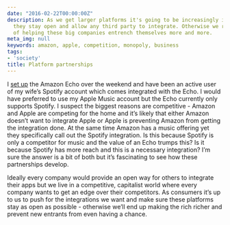 ```yaml
---
date: "2016-02-22T00:00:00Z"
description: As we get larger platforms it's going to be increasingly important that
  they stay open and allow any third party to integrate. Otherwise we run the risk
  of helping these big companies entrench themselves more and more.
meta_img: null
keywords: amazon, apple, competition, monopoly, business
tags:
- 'society'
title: Platform partnerships
---
```


I [set up](http://dangoldin.com/2016/02/21/amazon-echo) the Amazon Echo over the weekend and have been an active user of my wife’s Spotify account which comes integrated with the Echo. I would have preferred to use my Apple Music account but the Echo currently only supports Spotify. I suspect the biggest reasons are competitive - Amazon and Apple are competing for the home and it’s likely that either Amazon doesn’t want to integrate Apple or Apple is preventing Amazon from getting the integration done. At the same time Amazon has a music offering yet they specifically call out the Spotify integration. Is this because Spotify is only a competitor for music and the value of an Echo trumps this? Is it because Spotify has more reach and this is a necessary integration? I’m sure the answer is a bit of both but it’s fascinating to see how these partnerships develop.

Ideally every company would provide an open way for others to integrate their apps but we live in a competitive, capitalist world where every company wants to get an edge over their competitors. As consumers it’s up to us to push for the integrations we want and make sure these platforms stay as open as possible - otherwise we’ll end up making the rich richer and prevent new entrants from even having a chance.
